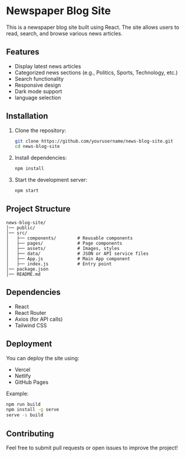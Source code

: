  # Newspaper Blog Site

This is a newspaper blog site built using React. The site allows users to read, search, and browse various news articles.

## Features
- Display latest news articles
- Categorized news sections (e.g., Politics, Sports, Technology, etc.)
- Search functionality
- Responsive design
- Dark mode support
- language selection

## Installation

1. Clone the repository:
   ```sh
   git clone https://github.com/yourusername/news-blog-site.git
   cd news-blog-site
   ```

2. Install dependencies:
   ```sh
   npm install
   ```

3. Start the development server:
   ```sh
   npm start
   ```

## Project Structure
```
news-blog-site/
│── public/
│── src/
│   ├── components/        # Reusable components
│   ├── pages/             # Page components
│   ├── assets/            # Images, styles
│   ├── data/              # JSON or API service files
│   ├── App.js             # Main App component
│   ├── index.js           # Entry point
│── package.json
│── README.md
```

## Dependencies
- React
- React Router
- Axios (for API calls)
- Tailwind CSS  

## Deployment
You can deploy the site using:
- Vercel
- Netlify
- GitHub Pages

Example:
```sh
npm run build
npm install -g serve
serve -s build
```

## Contributing
Feel free to submit pull requests or open issues to improve the project!

 
